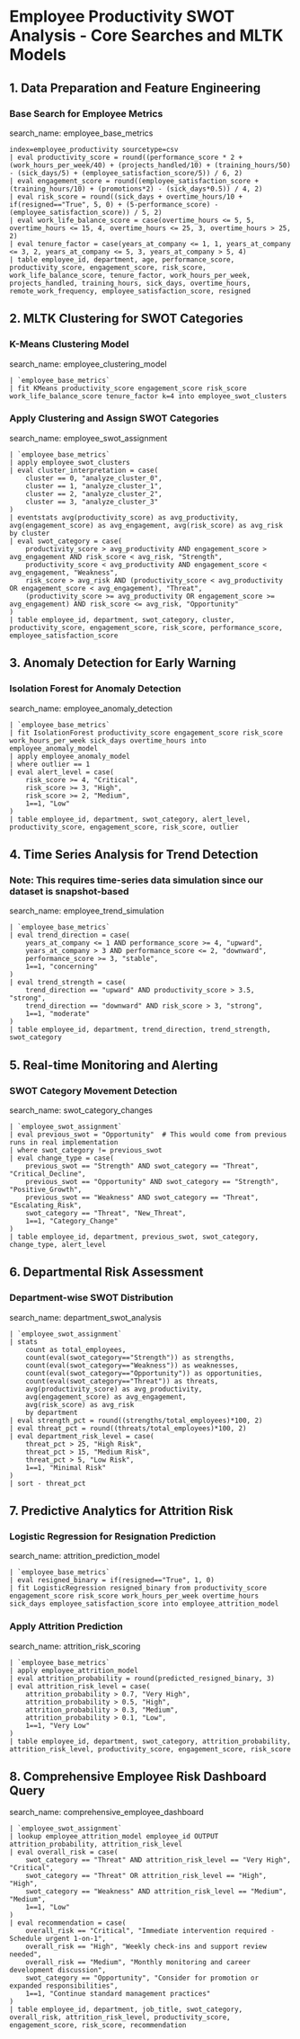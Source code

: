 # Employee Productivity SWOT Analysis - Core Searches and MLTK Models

## 1. Data Preparation and Feature Engineering
### Base Search for Employee Metrics
search_name: employee_base_metrics
```spl
index=employee_productivity sourcetype=csv
| eval productivity_score = round((performance_score * 2 + (work_hours_per_week/40) + (projects_handled/10) + (training_hours/50) - (sick_days/5) + (employee_satisfaction_score/5)) / 6, 2)
| eval engagement_score = round((employee_satisfaction_score + (training_hours/10) + (promotions*2) - (sick_days*0.5)) / 4, 2)
| eval risk_score = round((sick_days + overtime_hours/10 + if(resigned=="True", 5, 0) + (5-performance_score) - (employee_satisfaction_score)) / 5, 2)
| eval work_life_balance_score = case(overtime_hours <= 5, 5, overtime_hours <= 15, 4, overtime_hours <= 25, 3, overtime_hours > 25, 2)
| eval tenure_factor = case(years_at_company <= 1, 1, years_at_company <= 3, 2, years_at_company <= 5, 3, years_at_company > 5, 4)
| table employee_id, department, age, performance_score, productivity_score, engagement_score, risk_score, work_life_balance_score, tenure_factor, work_hours_per_week, projects_handled, training_hours, sick_days, overtime_hours, remote_work_frequency, employee_satisfaction_score, resigned
```

## 2. MLTK Clustering for SWOT Categories
### K-Means Clustering Model
search_name: employee_clustering_model
```spl
| `employee_base_metrics`
| fit KMeans productivity_score engagement_score risk_score work_life_balance_score tenure_factor k=4 into employee_swot_clusters
```

### Apply Clustering and Assign SWOT Categories
search_name: employee_swot_assignment
```spl
| `employee_base_metrics`
| apply employee_swot_clusters
| eval cluster_interpretation = case(
    cluster == 0, "analyze_cluster_0",
    cluster == 1, "analyze_cluster_1", 
    cluster == 2, "analyze_cluster_2",
    cluster == 3, "analyze_cluster_3"
)
| eventstats avg(productivity_score) as avg_productivity, avg(engagement_score) as avg_engagement, avg(risk_score) as avg_risk by cluster
| eval swot_category = case(
    productivity_score > avg_productivity AND engagement_score > avg_engagement AND risk_score < avg_risk, "Strength",
    productivity_score < avg_productivity AND engagement_score < avg_engagement, "Weakness", 
    risk_score > avg_risk AND (productivity_score < avg_productivity OR engagement_score < avg_engagement), "Threat",
    (productivity_score >= avg_productivity OR engagement_score >= avg_engagement) AND risk_score <= avg_risk, "Opportunity"
)
| table employee_id, department, swot_category, cluster, productivity_score, engagement_score, risk_score, performance_score, employee_satisfaction_score
```

## 3. Anomaly Detection for Early Warning
### Isolation Forest for Anomaly Detection
search_name: employee_anomaly_detection
```spl
| `employee_base_metrics`
| fit IsolationForest productivity_score engagement_score risk_score work_hours_per_week sick_days overtime_hours into employee_anomaly_model
| apply employee_anomaly_model
| where outlier == 1
| eval alert_level = case(
    risk_score >= 4, "Critical",
    risk_score >= 3, "High", 
    risk_score >= 2, "Medium",
    1==1, "Low"
)
| table employee_id, department, swot_category, alert_level, productivity_score, engagement_score, risk_score, outlier
```

## 4. Time Series Analysis for Trend Detection
### Note: This requires time-series data simulation since our dataset is snapshot-based
search_name: employee_trend_simulation
```spl
| `employee_base_metrics`
| eval trend_direction = case(
    years_at_company <= 1 AND performance_score >= 4, "upward",
    years_at_company > 3 AND performance_score <= 2, "downward",
    performance_score >= 3, "stable",
    1==1, "concerning"
)
| eval trend_strength = case(
    trend_direction == "upward" AND productivity_score > 3.5, "strong",
    trend_direction == "downward" AND risk_score > 3, "strong", 
    1==1, "moderate"
)
| table employee_id, department, trend_direction, trend_strength, swot_category
```

## 5. Real-time Monitoring and Alerting
### SWOT Category Movement Detection
search_name: swot_category_changes
```spl
| `employee_swot_assignment`
| eval previous_swot = "Opportunity"  # This would come from previous runs in real implementation
| where swot_category != previous_swot
| eval change_type = case(
    previous_swot == "Strength" AND swot_category == "Threat", "Critical_Decline",
    previous_swot == "Opportunity" AND swot_category == "Strength", "Positive_Growth",
    previous_swot == "Weakness" AND swot_category == "Threat", "Escalating_Risk",
    swot_category == "Threat", "New_Threat",
    1==1, "Category_Change"
)
| table employee_id, department, previous_swot, swot_category, change_type, alert_level
```

## 6. Departmental Risk Assessment
### Department-wise SWOT Distribution
search_name: department_swot_analysis
```spl
| `employee_swot_assignment`
| stats 
    count as total_employees,
    count(eval(swot_category=="Strength")) as strengths,
    count(eval(swot_category=="Weakness")) as weaknesses, 
    count(eval(swot_category=="Opportunity")) as opportunities,
    count(eval(swot_category=="Threat")) as threats,
    avg(productivity_score) as avg_productivity,
    avg(engagement_score) as avg_engagement,
    avg(risk_score) as avg_risk
    by department
| eval strength_pct = round((strengths/total_employees)*100, 2)
| eval threat_pct = round((threats/total_employees)*100, 2)
| eval department_risk_level = case(
    threat_pct > 25, "High Risk",
    threat_pct > 15, "Medium Risk", 
    threat_pct > 5, "Low Risk",
    1==1, "Minimal Risk"
)
| sort - threat_pct
```

## 7. Predictive Analytics for Attrition Risk
### Logistic Regression for Resignation Prediction
search_name: attrition_prediction_model
```spl
| `employee_base_metrics`
| eval resigned_binary = if(resigned=="True", 1, 0)
| fit LogisticRegression resigned_binary from productivity_score engagement_score risk_score work_hours_per_week overtime_hours sick_days employee_satisfaction_score into employee_attrition_model
```

### Apply Attrition Prediction
search_name: attrition_risk_scoring
```spl
| `employee_base_metrics`
| apply employee_attrition_model
| eval attrition_probability = round(predicted_resigned_binary, 3)
| eval attrition_risk_level = case(
    attrition_probability > 0.7, "Very High",
    attrition_probability > 0.5, "High",
    attrition_probability > 0.3, "Medium", 
    attrition_probability > 0.1, "Low",
    1==1, "Very Low"
)
| table employee_id, department, swot_category, attrition_probability, attrition_risk_level, productivity_score, engagement_score, risk_score
```

## 8. Comprehensive Employee Risk Dashboard Query
search_name: comprehensive_employee_dashboard
```spl
| `employee_swot_assignment`
| lookup employee_attrition_model employee_id OUTPUT attrition_probability, attrition_risk_level
| eval overall_risk = case(
    swot_category == "Threat" AND attrition_risk_level == "Very High", "Critical",
    swot_category == "Threat" OR attrition_risk_level == "High", "High",
    swot_category == "Weakness" AND attrition_risk_level == "Medium", "Medium",
    1==1, "Low"
)
| eval recommendation = case(
    overall_risk == "Critical", "Immediate intervention required - Schedule urgent 1-on-1",
    overall_risk == "High", "Weekly check-ins and support review needed",
    overall_risk == "Medium", "Monthly monitoring and career development discussion",
    swot_category == "Opportunity", "Consider for promotion or expanded responsibilities",
    1==1, "Continue standard management practices"
)
| table employee_id, department, job_title, swot_category, overall_risk, attrition_risk_level, productivity_score, engagement_score, risk_score, recommendation
```
